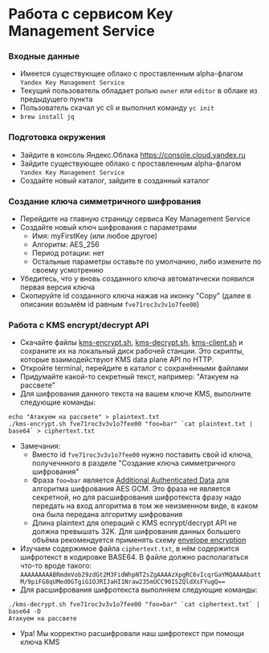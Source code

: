 # Работа с сервисом Key Management Service

### Входные данные
* Имеется существующее облако с проставленным alpha-флагом `Yandex Key Management Service`
* Текущий пользователь обладает ролью `owner` или `editor` в облаке из предыдущего пункта
* Пользователь скачал yc cli и выполнил команду `yc init`
* `brew install jq`

### Подготовка окружения
* Зайдите в консоль Яндекс.Облака https://console.cloud.yandex.ru
* Зайдите существующее облако с проставленным alpha-флагом `Yandex Key Management Service`
* Cоздайте новый каталог, зайдите в созданный каталог

### Создание ключа симметричного шифрования
* Перейдите на главную страницу сервиса Key Management Service
* Создайте новый ключ шифрования с параметрами
  * Имя: myFirstKey (или любое другое)
  * Алгоритм: AES_256
  * Период ротации: нет
  * Остальные параметры оставьте по умолчанию, либо измените по своему усмотрению
* Убедитесь, что у вновь созданного ключа автоматически появился первая версия ключа
* Скопируйте id созданного ключа нажав на иконку "Copy" (далее в описании возьмём id равным `fve71roc3v3v1o7fee00`)

### Работа c KMS encrypt/decrypt API
* Скачайте файлы [kms-encrypt.sh](./kms-encrypt.sh),
  [kms-decrypt.sh](./kms-decrypt.sh), [kms-client.sh](./kms-client.sh) и сохраните их на локальный диск рабочей станции. Это скрипты, которые взаимодействуют KMS data plane API по HTTP.
* Откройте terminal, перейдите в каталог с сохранёнными файлами
* Придумайте какой-то секретный текст, например: "Атакуем на рассвете"
* Для шифрования данного текста на вашем ключе KMS, выполните следующие команды:
```
echo "Атакуем на рассвете" > plaintext.txt
./kms-encrypt.sh fve71roc3v3v1o7fee00 "foo=bar" `cat plaintext.txt | base64` > ciphertext.txt
```
* Замечания:
  * Вместо id `fve71roc3v3v1o7fee00` нужно поставить свой id ключа, получечнного в разделе "Создание ключа симметричного шифрования"
  * Фраза `foo=bar` является [Additional Authenticated Data](https://cloud.google.com/kms/docs/additional-authenticated-data) для алгоритма шифрования AES GCM. Это фраза не является секретной, но для расшифрования шифротекста фразу надо передать на вход алгоритма в том же неизменном виде, в каком она была передана алгоритму шифрования
  * Длина plaintext для операций c KMS ecnrypt/decrypt API не должна превышать 32K. Для шифрования данных большего объёма рекомендуется применять схему [envelope encryption](https://cloud.google.com/kms/docs/envelope-encryption) 
* Изучаем содержимое файла `ciphertext.txt`, в нём содержится шифротекст в кодировке BASE64. В файле должно располагаться что-то вроде такого: `AAAAAAAAABRmdmVob29zdGt2M3FidWhpNTZsZgAAAAzXpgRC6vIcqrGaYMQAAAAbattM/9piFG8qUMed0GTgiG1OJRIJaHI1Nraw235mUCC90ISZQldXsFYugQ==`
* Для расшифрования шифротекста выполняем следующие команды:
```
./kms-decrypt.sh fve71roc3v3v1o7fee00 "foo=bar" `cat ciphertext.txt` | base64 -D
Атакуем на рассвете
```
* Ура! Мы корректно расшифровали наш шифротекст при помощи ключа KMS
